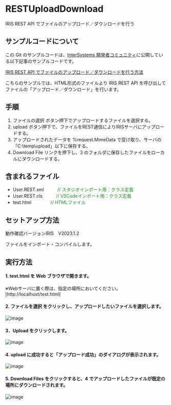 # RESTUploadDownload
 IRIS REST API でファイルのアップロード／ダウンロードを行う

## サンプルコードについて
この Git のサンプルコードは、[InterSystems 開発者コミュニティ](https://jp.community.intersystems.com/)に公開している以下記事のサンプルコードです。  
  
[IRIS REST API でファイルのアップロード／ダウンロードを行う方法](https://jp.community.intersystems.com/node/556841)

  
こちらのサンプルでは、HTML形式のファイルより IRIS REST API を呼び出してファイルの「アップロード／ダウンロード」を行います。  

## 手順
1. ファイルの選択 ボタン押下でアップロードするファイルを選択する。
2. upload ボタン押下で、ファイルをREST通信によりIRISサーバにアップロードする。
3. アップロードされたデータを %request.MimeData で受け取り、サーバの「C:\temp\upload」以下に保存する。
4. Download File リンクを押下し、3 のフォルダに保存したファイルをローカルにダウンロードする。
  
  
## 含まれるファイル
* User.REST.xml　　　<font color="ForestGreen">// スタジオインポート用：クラス定義</font>
* User.REST.cls　　　<font color="ForestGreen">// VSCodeインポート用：クラス定義</font>
* test.html　　  　　<font color="ForestGreen">// HTMLファイル</font> 

  
## セットアップ方法
動作確認バージョンIRIS　V2023.1.2
 
ファイルをインポート・コンパイルします。

  
## 実行方法

#### 1. test.html を Web ブラウザで開きます。
※Webサーバに置く際は、指定の場所においてください。
[http://localhost/test.html]

#### 2. ファイルを選択 をクリックし、アップロードしたいファイルを選択します。
![image](https://github.com/rkake/RESTUploadDownload/assets/24215130/dfbf193d-00d2-48d1-8dcc-41c6f5e28821)

#### 3．Upload をクリックします。
![image](https://github.com/rkake/RESTUploadDownload/assets/24215130/d6983fff-792c-455d-bc84-2e89eeed6162)

#### 4. upload に成功すると「アップロード成功」のダイアログが表示されます。
![image](https://github.com/rkake/RESTUploadDownload/assets/24215130/808283cd-6fe0-4297-bc17-45b0dc8520ee)

#### 5. Download Files をクリックすると、4 でアップロードしたファイルが既定の場所にダウンロードされます。
![image](https://github.com/rkake/RESTUploadDownload/assets/24215130/b750656e-2782-46e5-9ffe-e1b093224fb1)

~~~

